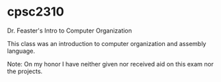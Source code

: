 # cpsc2310
Dr. Feaster's Intro to Computer Organization


This class was an introduction to computer organization and assembly language.

Note: On my honor I have neither given nor received aid on this exam nor the projects.
